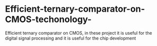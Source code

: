 # Efficient-ternary-comparator-on-CMOS-techonology-
Efficient ternary comparator on CMOS, in these project it is useful for the digital signal  processing and it is useful for the chip development
